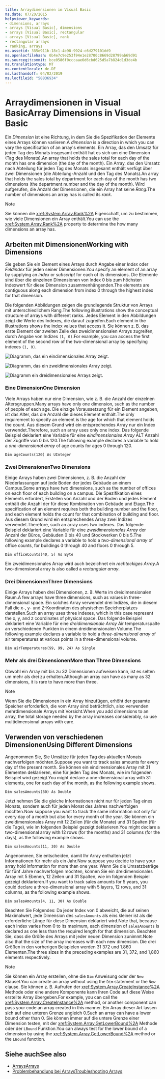 ```yaml
---
title: Arraydimensionen in Visual Basic
ms.date: 07/20/2015
helpviewer_keywords:
- dimensions, arrays
- arrays [Visual Basic], dimensions
- arrays [Visual Basic], rectangular
- arrays [Visual Basic], rank
- rectangular arrays
- ranking, arrays
ms.assetid: 385e911b-18c1-4e98-9924-c6d279101dd9
ms.openlocfilehash: 0b4e7c9e253f94e1e28700c8669d28799ab69d91
ms.sourcegitcommit: bce0586f0cccaae6d6cbd625d5a7b824d1d3de4b
ms.translationtype: MT
ms.contentlocale: de-DE
ms.lasthandoff: 04/02/2019
ms.locfileid: "58836934"
---
```

# <a name="array-dimensions-in-visual-basic"></a><span data-ttu-id="46944-102">Arraydimensionen in Visual Basic</span><span class="sxs-lookup"><span data-stu-id="46944-102">Array Dimensions in Visual Basic</span></span>
<span data-ttu-id="46944-103">Ein *Dimension* ist eine Richtung, in dem Sie die Spezifikation der Elemente eines Arrays können variieren.</span><span class="sxs-lookup"><span data-stu-id="46944-103">A *dimension* is a direction in which you can vary the specification of an array's elements.</span></span> <span data-ttu-id="46944-104">Ein Array, das den Umsatz für jeden Tag des Monats insgesamt enthält hat es sich um eine Dimension (Tag des Monats).</span><span class="sxs-lookup"><span data-stu-id="46944-104">An array that holds the sales total for each day of the month has one dimension (the day of the month).</span></span> <span data-ttu-id="46944-105">Ein Array, das den Umsatz nach Abteilung für jeden Tag des Monats insgesamt enthält verfügt über zwei Dimensionen (die Abteilung-Anzahl und den Tag des Monats).</span><span class="sxs-lookup"><span data-stu-id="46944-105">An array that holds the sales total by department for each day of the month has two dimensions (the department number and the day of the month).</span></span> <span data-ttu-id="46944-106">Wird aufgerufen, die Anzahl der Dimensionen, die ein Array hat seine *Rang*.</span><span class="sxs-lookup"><span data-stu-id="46944-106">The number of dimensions an array has is called its *rank*.</span></span>  
  
> [!NOTE]
>  <span data-ttu-id="46944-107">Sie können die <xref:System.Array.Rank%2A> Eigenschaft, um zu bestimmen, wie viele Dimensionen ein Array enthält.</span><span class="sxs-lookup"><span data-stu-id="46944-107">You can use the <xref:System.Array.Rank%2A> property to determine the how many dimensions an array has.</span></span>  
  
## <a name="working-with-dimensions"></a><span data-ttu-id="46944-108">Arbeiten mit Dimensionen</span><span class="sxs-lookup"><span data-stu-id="46944-108">Working with Dimensions</span></span>  
 <span data-ttu-id="46944-109">Sie geben Sie ein Element eines Arrays durch Angabe einer *Index* oder *Feldindex* für jeden seiner Dimensionen.</span><span class="sxs-lookup"><span data-stu-id="46944-109">You specify an element of an array by supplying an *index* or *subscript* for each of its dimensions.</span></span> <span data-ttu-id="46944-110">Die Elemente sind über die einzelnen Dimensionen von Index 0 bis zum höchsten Indexwert für diese Dimension zusammenhängenden.</span><span class="sxs-lookup"><span data-stu-id="46944-110">The elements are contiguous along each dimension from index 0 through the highest index for that dimension.</span></span>  
  
 <span data-ttu-id="46944-111">Die folgenden Abbildungen zeigen die grundlegende Struktur von Arrays mit unterschiedlichem Rang.</span><span class="sxs-lookup"><span data-stu-id="46944-111">The following illustrations show the conceptual structure of arrays with different ranks.</span></span> <span data-ttu-id="46944-112">Jedes Element in den Abbildungen zeigt die Werte des Indexes, die darauf zugreifen.</span><span class="sxs-lookup"><span data-stu-id="46944-112">Each element in the illustrations shows the index values that access it.</span></span> <span data-ttu-id="46944-113">Sie können z. B. das erste Element der zweiten Zeile des zweidimensionalen Arrays zugreifen, durch Angabe von Indizes `(1, 0)`.</span><span class="sxs-lookup"><span data-stu-id="46944-113">For example, you can access the first element of the second row of the two-dimensional array by specifying indexes `(1, 0)`.</span></span>  
  
 ![Diagramm, das ein eindimensionales Array zeigt.](./media/array-dimensions/one-dimensional-array.gif)  
  
 ![Diagramm, das ein zweidimensionales Array zeigt.](./media/array-dimensions/two-dimensional-array.gif)  
  
 ![Diagramm ein dreidimensionales Arrays zeigt.](./media/array-dimensions/three-dimensional-array.gif)  
  
### <a name="one-dimension"></a><span data-ttu-id="46944-117">Eine Dimension</span><span class="sxs-lookup"><span data-stu-id="46944-117">One Dimension</span></span>  
 <span data-ttu-id="46944-118">Viele Arrays haben nur eine Dimension, wie z. B. die Anzahl der einzelnen Altersgruppen.</span><span class="sxs-lookup"><span data-stu-id="46944-118">Many arrays have only one dimension, such as the number of people of each age.</span></span> <span data-ttu-id="46944-119">Die einzige Voraussetzung für ein Element angeben, ist das Alter, das die Anzahl die dieses Element enthält.</span><span class="sxs-lookup"><span data-stu-id="46944-119">The only requirement to specify an element is the age for which that element holds the count.</span></span> <span data-ttu-id="46944-120">Aus diesem Grund wird ein entsprechendes Array nur ein Index verwendet.</span><span class="sxs-lookup"><span data-stu-id="46944-120">Therefore, such an array uses only one index.</span></span> <span data-ttu-id="46944-121">Das folgende Beispiel deklariert eine Variable für eine *eindimensionales Array* ALT Anzahl der Zugriffe von 0 bis 120.</span><span class="sxs-lookup"><span data-stu-id="46944-121">The following example declares a variable to hold a *one-dimensional array* of age counts for ages 0 through 120.</span></span>  
  
```  
Dim ageCounts(120) As UInteger  
```  
  
### <a name="two-dimensions"></a><span data-ttu-id="46944-122">Zwei Dimensionen</span><span class="sxs-lookup"><span data-stu-id="46944-122">Two Dimensions</span></span>  
 <span data-ttu-id="46944-123">Einige Arrays haben zwei Dimensionen, z. B. die Anzahl der Niederlassungen auf jede Boden der jedes Gebäude an einem Campus.</span><span class="sxs-lookup"><span data-stu-id="46944-123">Some arrays have two dimensions, such as the number of offices on each floor of each building on a campus.</span></span> <span data-ttu-id="46944-124">Die Spezifikation eines Elements erfordert, Erstellen von Anzahl und der Boden und jedes Element enthält die Anzahl der für diese Kombination von Gebäude und Etage.</span><span class="sxs-lookup"><span data-stu-id="46944-124">The specification of an element requires both the building number and the floor, and each element holds the count for that combination of building and floor.</span></span> <span data-ttu-id="46944-125">Aus diesem Grund wird ein entsprechendes Array zwei Indizes verwendet.</span><span class="sxs-lookup"><span data-stu-id="46944-125">Therefore, such an array uses two indexes.</span></span> <span data-ttu-id="46944-126">Das folgende Beispiel deklariert eine Variable für eine *zweidimensionales Array* der Anzahl der Büros, Gebäuden 0 bis 40 und Stockwerken 0 bis 5.</span><span class="sxs-lookup"><span data-stu-id="46944-126">The following example declares a variable to hold a *two-dimensional array* of office counts, for buildings 0 through 40 and floors 0 through 5.</span></span>  
  
```  
Dim officeCounts(40, 5) As Byte  
```  
  
 <span data-ttu-id="46944-127">Ein zweidimensionales Array wird auch bezeichnet ein *rechteckiges Array*.</span><span class="sxs-lookup"><span data-stu-id="46944-127">A two-dimensional array is also called a *rectangular array*.</span></span>  
  
### <a name="three-dimensions"></a><span data-ttu-id="46944-128">Drei Dimensionen</span><span class="sxs-lookup"><span data-stu-id="46944-128">Three Dimensions</span></span>  
 <span data-ttu-id="46944-129">Einige Arrays haben drei Dimensionen, z. B. Werte im dreidimensionalen Raum.</span><span class="sxs-lookup"><span data-stu-id="46944-129">A few arrays have three dimensions, such as values in three-dimensional space.</span></span> <span data-ttu-id="46944-130">Ein solches Array verwendet drei Indizes, die in diesem Fall die x-, y- und Z-Koordinaten des physischen Speicherplatzes darstellen.</span><span class="sxs-lookup"><span data-stu-id="46944-130">Such an array uses three indexes, which in this case represent the x, y, and z coordinates of physical space.</span></span> <span data-ttu-id="46944-131">Das folgende Beispiel deklariert eine Variable für eine *dreidimensionale Array* Air temperaturspalte an verschiedenen Punkten in einem dreidimensionalen Volume.</span><span class="sxs-lookup"><span data-stu-id="46944-131">The following example declares a variable to hold a *three-dimensional array* of air temperatures at various points in a three-dimensional volume.</span></span>  
  
```  
Dim airTemperatures(99, 99, 24) As Single  
```  
  
### <a name="more-than-three-dimensions"></a><span data-ttu-id="46944-132">Mehr als drei Dimensionen</span><span class="sxs-lookup"><span data-stu-id="46944-132">More than Three Dimensions</span></span>  
 <span data-ttu-id="46944-133">Obwohl ein Array mit bis zu 32 Dimensionen aufweisen kann, ist es selten um mehr als drei zu erhalten.</span><span class="sxs-lookup"><span data-stu-id="46944-133">Although an array can have as many as 32 dimensions, it is rare to have more than three.</span></span>  
  
> [!NOTE]
>  <span data-ttu-id="46944-134">Wenn Sie die Dimensionen in ein Array hinzufügen, erhöht der gesamte Speicher erforderlich, die vom Array sind beträchtlich, also verwenden mehrdimensionale Arrays mit Vorsicht.</span><span class="sxs-lookup"><span data-stu-id="46944-134">When you add dimensions to an array, the total storage needed by the array increases considerably, so use multidimensional arrays with care.</span></span>  
  
## <a name="using-different-dimensions"></a><span data-ttu-id="46944-135">Verwenden von verschiedenen Dimensionen</span><span class="sxs-lookup"><span data-stu-id="46944-135">Using Different Dimensions</span></span>  
 <span data-ttu-id="46944-136">Angenommen Sie, Sie Umsätze für jeden Tag des aktuellen Monats nachverfolgen möchten.</span><span class="sxs-lookup"><span data-stu-id="46944-136">Suppose you want to track sales amounts for every day of the present month.</span></span> <span data-ttu-id="46944-137">Sie können ein eindimensionales Array mit 31 Elementen deklarieren, eine für jeden Tag des Monats, wie im folgenden Beispiel wird gezeigt.</span><span class="sxs-lookup"><span data-stu-id="46944-137">You might declare a one-dimensional array with 31 elements, one for each day of the month, as the following example shows.</span></span>  
  
```  
Dim salesAmounts(30) As Double  
```  
  
 <span data-ttu-id="46944-138">Jetzt nehmen Sie die gleiche Informationen nicht nur für jeden Tag eines Monats, sondern auch für jeden Monat des Jahres nachverfolgen möchten.</span><span class="sxs-lookup"><span data-stu-id="46944-138">Now suppose you want to track the same information not only for every day of a month but also for every month of the year.</span></span> <span data-ttu-id="46944-139">Sie können ein zweidimensionales Array mit 12 Zeilen (für die Monate) und 31 Spalten (für die Tage), wie im folgenden Beispiel gezeigt deklarieren.</span><span class="sxs-lookup"><span data-stu-id="46944-139">You might declare a two-dimensional array with 12 rows (for the months) and 31 columns (for the days), as the following example shows.</span></span>  
  
```  
Dim salesAmounts(11, 30) As Double  
```  
  
 <span data-ttu-id="46944-140">Angenommen, Sie entscheiden, damit Ihr Array enthalten jetzt Informationen für mehr als ein Jahr.</span><span class="sxs-lookup"><span data-stu-id="46944-140">Now suppose you decide to have your array hold information for more than one year.</span></span> <span data-ttu-id="46944-141">Wenn Sie die Umsatzbeträge für fünf Jahre nachverfolgen möchten, können Sie ein dreidimensionales Array mit 5 Ebenen, 12 Zeilen und 31 Spalten, wie im folgenden Beispiel gezeigt deklarieren.</span><span class="sxs-lookup"><span data-stu-id="46944-141">If you want to track sales amounts for 5 years, you could declare a three-dimensional array with 5 layers, 12 rows, and 31 columns, as the following example shows.</span></span>  
  
```  
Dim salesAmounts(4, 11, 30) As Double  
```  
  
 <span data-ttu-id="46944-142">Beachten Sie Folgendes: Da jeder Index von 0 abweicht, die auf seinen Maximalwert, jede Dimension des `salesAmounts` als eins kleiner ist als die erforderliche Länge für diese Dimension deklariert wird.</span><span class="sxs-lookup"><span data-stu-id="46944-142">Note that, because each index varies from 0 to its maximum, each dimension of `salesAmounts` is declared as one less than the required length for that dimension.</span></span> <span data-ttu-id="46944-143">Beachten Sie, dass die Größe des Arrays mit jeder neuen Dimension zunimmt.</span><span class="sxs-lookup"><span data-stu-id="46944-143">Note also that the size of the array increases with each new dimension.</span></span> <span data-ttu-id="46944-144">Die drei Größen in den vorherigen Beispielen werden 31 372 und 1.860 Elementen.</span><span class="sxs-lookup"><span data-stu-id="46944-144">The three sizes in the preceding examples are 31, 372, and 1,860 elements respectively.</span></span>  
  
> [!NOTE]
>  <span data-ttu-id="46944-145">Sie können ein Array erstellen, ohne die `Dim` Anweisung oder der `New` Klausel.</span><span class="sxs-lookup"><span data-stu-id="46944-145">You can create an array without using the `Dim` statement or the `New` clause.</span></span> <span data-ttu-id="46944-146">Sie können z. B. Aufrufen der <xref:System.Array.CreateInstance%2A> Methode oder eine andere Komponente kann Ihren Code auf diese Weise erstellte Array übergeben.</span><span class="sxs-lookup"><span data-stu-id="46944-146">For example, you can call the <xref:System.Array.CreateInstance%2A> method, or another component can pass your code an array created in this manner.</span></span> <span data-ttu-id="46944-147">Ein Array dieser Art lassen sich auf eine unteren Grenze ungleich 0.</span><span class="sxs-lookup"><span data-stu-id="46944-147">Such an array can have a lower bound other than 0.</span></span> <span data-ttu-id="46944-148">Sie können immer auf die untere Grenze einer Dimension testen, mit der <xref:System.Array.GetLowerBound%2A> Methode oder der `LBound` Funktion.</span><span class="sxs-lookup"><span data-stu-id="46944-148">You can always test for the lower bound of a dimension by using the <xref:System.Array.GetLowerBound%2A> method or the `LBound` function.</span></span>  
  
## <a name="see-also"></a><span data-ttu-id="46944-149">Siehe auch</span><span class="sxs-lookup"><span data-stu-id="46944-149">See also</span></span>

- [<span data-ttu-id="46944-150">Arrays</span><span class="sxs-lookup"><span data-stu-id="46944-150">Arrays</span></span>](../../../../visual-basic/programming-guide/language-features/arrays/index.md)
- [<span data-ttu-id="46944-151">Problembehandlung bei Arrays</span><span class="sxs-lookup"><span data-stu-id="46944-151">Troubleshooting Arrays</span></span>](../../../../visual-basic/programming-guide/language-features/arrays/troubleshooting-arrays.md)
